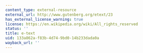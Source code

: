 ```yaml
---
content_type: external-resource
external_url: http://www.gutenberg.org/etext/23
has_external_license_warning: true
license: https://en.wikipedia.org/wiki/All_rights_reserved
status: ''
title: e-text
uid: 133a862a-f83b-4d74-9bd0-14b233dada0a
wayback_url: ''
---
```

